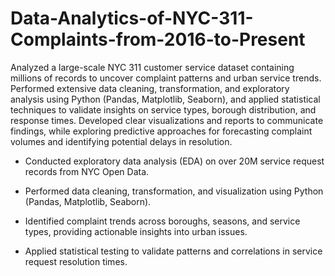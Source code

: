 # Data-Analytics-of-NYC-311-Complaints-from-2016-to-Present
Analyzed a large-scale NYC 311 customer service dataset containing millions of records to uncover complaint patterns and urban service trends. Performed extensive data cleaning, transformation, and exploratory analysis using Python (Pandas, Matplotlib, Seaborn), and applied statistical techniques to validate insights on service types, borough distribution, and response times. Developed clear visualizations and reports to communicate findings, while exploring predictive approaches for forecasting complaint volumes and identifying potential delays in resolution.

- Conducted exploratory data analysis (EDA) on over 20M service request records from NYC Open Data.

- Performed data cleaning, transformation, and visualization using Python (Pandas, Matplotlib, Seaborn).

- Identified complaint trends across boroughs, seasons, and service types, providing actionable insights into urban issues.

- Applied statistical testing to validate patterns and correlations in service request resolution times.

